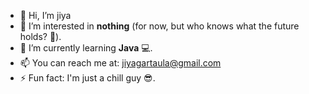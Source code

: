 - 👋 Hi, I’m jiya
- 👀 I’m interested in **nothing** (for now, but who knows what the future holds? 🤔).
- 🌱 I’m currently learning **Java** 💻.
- 📫 You can reach me at: jiyagartaula@gmail.com
- ⚡ Fun fact: I'm just a chill guy 😎.

<!---
Jiya-004/Jiya-004 is a ✨ special ✨ repository because its `README.md` (this file) appears on your GitHub profile.
You can click the Preview link to take a look at your changes.
--->
